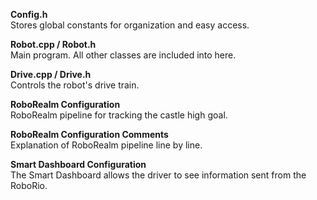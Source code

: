<strong>Config.h</strong><br/>
Stores global constants for organization and easy access.<br/>

<strong>Robot.cpp / Robot.h</strong><br/>
Main program. All other classes are included into here.<br/>

<strong>Drive.cpp / Drive.h</strong><br/>
Controls the robot's drive train.<br/>

<strong>RoboRealm Configuration</strong><br/>
RoboRealm pipeline for tracking the castle high goal.<br/>

<strong>RoboRealm Configuration Comments</strong><br/>
Explanation of RoboRealm pipeline line by line.<br/>

<strong>Smart Dashboard Configuration</strong><br/>
The Smart Dashboard allows the driver to see information sent from the RoboRio.